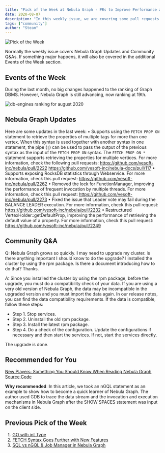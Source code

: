 ```yaml
---
title: "Pick of the Week at Nebula Graph - PRs to Improve Performance and Stability of Nebula Graph"
date: 2020-08-07
description: "In this weekly issue, we are covering some pull requests that are helping improve the performance and stability of Nebula Graph."
tags: ["community"]
author: "Steam"
---
```


![Pick of the Week](https://user-images.githubusercontent.com/57335825/87520320-a4e20c00-c637-11ea-8053-7222b9c4f00a.png)

Normally the weekly issue covers Nebula Graph Updates and Community Q&As. If something major happens, it will also be covered in the additional Events of the Week section.

## Events of the Week

During the last month, no big changes happened to the ranking of Graph DBMS. However, Nebula Graph is still advancing, now ranking at 19th.

![db-engines ranking for august 2020](https://user-images.githubusercontent.com/57335825/90100837-571df980-dcf2-11ea-912f-7380962869fa.png)

## Nebula Graph Updates

Here are some updates in the last week:
• Supports using the `FETCH PROP ON` statement to retrieve the properties of multiple tags for more than one vertex. When this syntax is used together with another syntax in one statement, the pipe (`|`) can be used to pass the output of the previous syntax as the input of the `FETCH PROP ON` syntax. The `FETCH PROP ON *` statement supports retrieving the properties for multiple vertices. For more information, check the following pull requests: https://github.com/vesoft-inc/nebula/pull/2222  https://github.com/vesoft-inc/nebula-docs/pull/117
• Supports exposing RocksDB statistics through Webservice. For more information, check this pull request: https://github.com/vesoft-inc/nebula/pull/2262
• Removed the lock for FunctionManager, improving the performance of frequent invocation by multiple threads. For more information, check this pull request: https://github.com/vesoft-inc/nebula/pull/2273
• Fixed the issue that Leader vote may fail during the BALANCE LEADER execution. For more information, check this pull request: https://github.com/vesoft-inc/nebula/pull/2232
• Restructured VertexHolder::getDefaultProp, improving the performance of retrieving the default value of a property. For more information, check this pull request: https://github.com/vesoft-inc/nebula/pull/2249

## Community Q&A

Q: Nebula Graph grows so quickly. I may need to upgrade my cluster. Is there anything important I should know to do the upgrade? I installed the cluster by using the rpm package. Is there a document introducing how to do that? Thanks.

A: Since you installed the cluster by using the rpm package, before the upgrade, you must do a compatibility check of your data. If you are using a very old version of Nebula Graph, the data may be incompatible in the upgraded version and you must import the data again. In our release notes, you can find the data compatibility requirements. If the data is compatible, follow these steps:

- Step 1. Stop services.
- Step 2. Uninstall the old rpm package.
- Step 3. Install the latest rpm package.
- Step 4. Do a check of the configuration. Update the configurations if necessary and then start the services. If not, start the services directly.

The upgrade is done.

## Recommended for You

[New Players: Something You Should Know When Reading Nebula Graph Source Code](https://nebula-graph.io/posts/how-to-read-nebula-graph-source-code/)

**Why recommended**: In this article, we took an nGQL statement as an example to show how to become a quick learner of Nebula Graph. The author used GDB to trace the data stream and the invocation and execution mechanisms in Nebula Graph after the SHOW SPACES statement was input on the client side.

## Previous Pick of the Week

1. [GO with int Type](https://nebula-graph.io/posts/nebula-graph-pick-of-the-week-jul-31-2020/)
2. [FETCH Syntax Goes Further with New Features](https://nebula-graph.io/posts/nebula-graph-pick-of-the-week-jul-24-2020/)
3. [SQL vs nGQL & Job Manager in Nebula Graph](https://nebula-graph.io/posts/nebula-graph-pick-of-the-week-jul-17-2020/)
